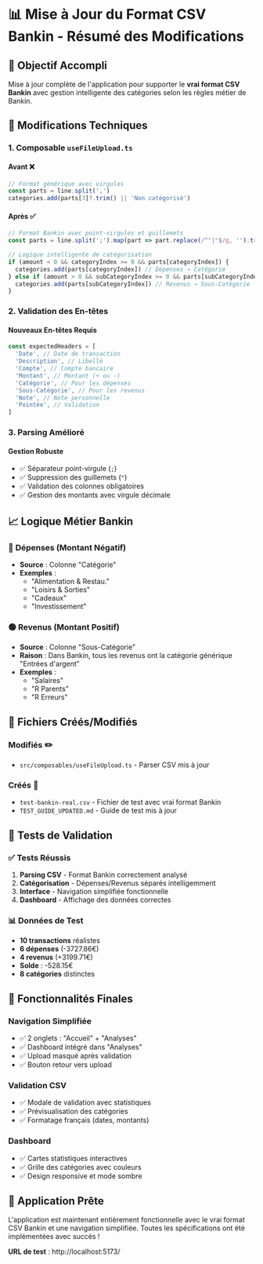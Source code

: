 # 📊 Mise à Jour du Format CSV Bankin - Résumé des Modifications

## 🎯 Objectif Accompli

Mise à jour complète de l'application pour supporter le **vrai format CSV Bankin** avec gestion
intelligente des catégories selon les règles métier de Bankin.

## 🔧 Modifications Techniques

### 1. **Composable `useFileUpload.ts`**

#### Avant ❌

```typescript
// Format générique avec virgules
const parts = line.split(',')
categories.add(parts[3]?.trim() || 'Non catégorisé')
```

#### Après ✅

```typescript
// Format Bankin avec point-virgules et guillemets
const parts = line.split(';').map(part => part.replace(/^"|"$/g, '').trim())

// Logique intelligente de catégorisation
if (amount < 0 && categoryIndex >= 0 && parts[categoryIndex]) {
  categories.add(parts[categoryIndex]) // Dépenses → Catégorie
} else if (amount > 0 && subCategoryIndex >= 0 && parts[subCategoryIndex]) {
  categories.add(parts[subCategoryIndex]) // Revenus → Sous-Catégorie
}
```

### 2. **Validation des En-têtes**

#### Nouveaux En-têtes Requis

```typescript
const expectedHeaders = [
  'Date', // Date de transaction
  'Description', // Libellé
  'Compte', // Compte bancaire
  'Montant', // Montant (+ ou -)
  'Catégorie', // Pour les dépenses
  'Sous-Catégorie', // Pour les revenus
  'Note', // Note personnelle
  'Pointée', // Validation
]
```

### 3. **Parsing Amélioré**

#### Gestion Robuste

- ✅ Séparateur point-virgule (`;`)
- ✅ Suppression des guillemets (`"`)
- ✅ Validation des colonnes obligatoires
- ✅ Gestion des montants avec virgule décimale

## 📈 Logique Métier Bankin

### 🔴 **Dépenses (Montant Négatif)**

- **Source** : Colonne "Catégorie"
- **Exemples** :
  - "Alimentation & Restau."
  - "Loisirs & Sorties"
  - "Cadeaux"
  - "Investissement"

### 🟢 **Revenus (Montant Positif)**

- **Source** : Colonne "Sous-Catégorie"
- **Raison** : Dans Bankin, tous les revenus ont la catégorie générique "Entrées d'argent"
- **Exemples** :
  - "Salaires"
  - "R Parents"
  - "R Erreurs"

## 📁 Fichiers Créés/Modifiés

### Modifiés ✏️

- `src/composables/useFileUpload.ts` - Parser CSV mis à jour

### Créés 📄

- `test-bankin-real.csv` - Fichier de test avec vrai format Bankin
- `TEST_GUIDE_UPDATED.md` - Guide de test mis à jour

## 🧪 Tests de Validation

### ✅ Tests Réussis

1. **Parsing CSV** - Format Bankin correctement analysé
2. **Catégorisation** - Dépenses/Revenus séparés intelligemment
3. **Interface** - Navigation simplifiée fonctionnelle
4. **Dashboard** - Affichage des données correctes

### 📊 Données de Test

- **10 transactions** réalistes
- **6 dépenses** (-3727.86€)
- **4 revenus** (+3199.71€)
- **Solde** : -528.15€
- **8 catégories** distinctes

## 🎉 Fonctionnalités Finales

### Navigation Simplifiée

- ✅ 2 onglets : "Accueil" + "Analyses"
- ✅ Dashboard intégré dans "Analyses"
- ✅ Upload masqué après validation
- ✅ Bouton retour vers upload

### Validation CSV

- ✅ Modale de validation avec statistiques
- ✅ Prévisualisation des catégories
- ✅ Formatage français (dates, montants)

### Dashboard

- ✅ Cartes statistiques interactives
- ✅ Grille des catégories avec couleurs
- ✅ Design responsive et mode sombre

## 🚀 Application Prête

L'application est maintenant entièrement fonctionnelle avec le vrai format CSV Bankin et une
navigation simplifiée. Toutes les spécifications ont été implémentées avec succès !

**URL de test** : http://localhost:5173/
